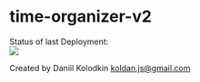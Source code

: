 # time-organizer-v2

Status of last Deployment: <br>
<img src="https://github.com/koldanJS/time-organizer-frontend/workflows/Deploy-to-Amazon-ECS/badge.svg?branch=master" ><br>

Created by Daniil Kolodkin <koldan.js@gmail.com>
